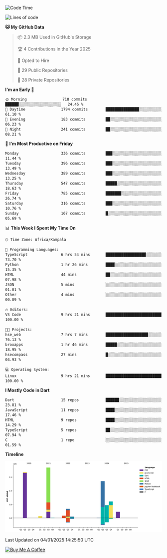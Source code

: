 <!--START_SECTION:waka-->
![Code Time](http://img.shields.io/badge/Code%20Time-940%20hrs%2029%20mins-blue)

![Lines of code](https://img.shields.io/badge/From%20Hello%20World%20I%27ve%20Written-6.7%20million%20lines%20of%20code-blue)

**🐱 My GitHub Data** 

> 📦 2.3 MB Used in GitHub's Storage 
 > 
> 🏆 4 Contributions in the Year 2025
 > 
> 💼 Opted to Hire
 > 
> 📜 29 Public Repositories 
 > 
> 🔑 28 Private Repositories 
 > 
**I'm an Early 🐤** 

```text
🌞 Morning                718 commits         ██████░░░░░░░░░░░░░░░░░░░   24.46 % 
🌆 Daytime                1794 commits        ███████████████░░░░░░░░░░   61.10 % 
🌃 Evening                183 commits         ██░░░░░░░░░░░░░░░░░░░░░░░   06.23 % 
🌙 Night                  241 commits         ██░░░░░░░░░░░░░░░░░░░░░░░   08.21 % 
```
📅 **I'm Most Productive on Friday** 

```text
Monday                   336 commits         ███░░░░░░░░░░░░░░░░░░░░░░   11.44 % 
Tuesday                  396 commits         ███░░░░░░░░░░░░░░░░░░░░░░   13.49 % 
Wednesday                389 commits         ███░░░░░░░░░░░░░░░░░░░░░░   13.25 % 
Thursday                 547 commits         █████░░░░░░░░░░░░░░░░░░░░   18.63 % 
Friday                   785 commits         ███████░░░░░░░░░░░░░░░░░░   26.74 % 
Saturday                 316 commits         ███░░░░░░░░░░░░░░░░░░░░░░   10.76 % 
Sunday                   167 commits         █░░░░░░░░░░░░░░░░░░░░░░░░   05.69 % 
```


📊 **This Week I Spent My Time On** 

```text
🕑︎ Time Zone: Africa/Kampala

💬 Programming Languages: 
TypeScript               6 hrs 54 mins       ██████████████████░░░░░░░   73.70 % 
Python                   1 hr 26 mins        ████░░░░░░░░░░░░░░░░░░░░░   15.35 % 
HTML                     44 mins             ██░░░░░░░░░░░░░░░░░░░░░░░   07.98 % 
JSON                     5 mins              ░░░░░░░░░░░░░░░░░░░░░░░░░   01.01 % 
Other                    4 mins              ░░░░░░░░░░░░░░░░░░░░░░░░░   00.89 % 

🔥 Editors: 
VS Code                  9 hrs 21 mins       █████████████████████████   100.00 % 

🐱‍💻 Projects: 
hse_web                  7 hrs 7 mins        ███████████████████░░░░░░   76.13 % 
broxapps                 1 hr 46 mins        █████░░░░░░░░░░░░░░░░░░░░   18.95 % 
hsecompass               27 mins             █░░░░░░░░░░░░░░░░░░░░░░░░   04.93 % 

💻 Operating System: 
Linux                    9 hrs 21 mins       █████████████████████████   100.00 % 
```

**I Mostly Code in Dart** 

```text
Dart                     15 repos            ██████░░░░░░░░░░░░░░░░░░░   23.81 % 
JavaScript               11 repos            ████░░░░░░░░░░░░░░░░░░░░░   17.46 % 
HTML                     9 repos             ████░░░░░░░░░░░░░░░░░░░░░   14.29 % 
TypeScript               5 repos             ██░░░░░░░░░░░░░░░░░░░░░░░   07.94 % 
C                        1 repo              ░░░░░░░░░░░░░░░░░░░░░░░░░   01.59 % 
```



**Timeline**

![Lines of Code chart](https://raw.githubusercontent.com/drexhacker/drexhacker/main/assets/bar_graph.png)


 Last Updated on 04/01/2025 14:25:50 UTC
<!--END_SECTION:waka-->

<a href="https://www.buymeacoffee.com/drexsoftorg" target="_blank"><img src="https://www.buymeacoffee.com/assets/img/custom_images/orange_img.png" alt="Buy Me A Coffee" style="height: 41px !important;width: 174px !important;box-shadow: 0px 3px 2px 0px rgba(190, 190, 190, 0.5) !important;-webkit-box-shadow: 0px 3px 2px 0px rgba(190, 190, 190, 0.5) !important;" ></a>


<!---
drexhacker/drexhacker is a ✨ special ✨ repository because its `README.md` (this file) appears on your GitHub profile.
You can click the Preview link to take a look at your changes.
--->

